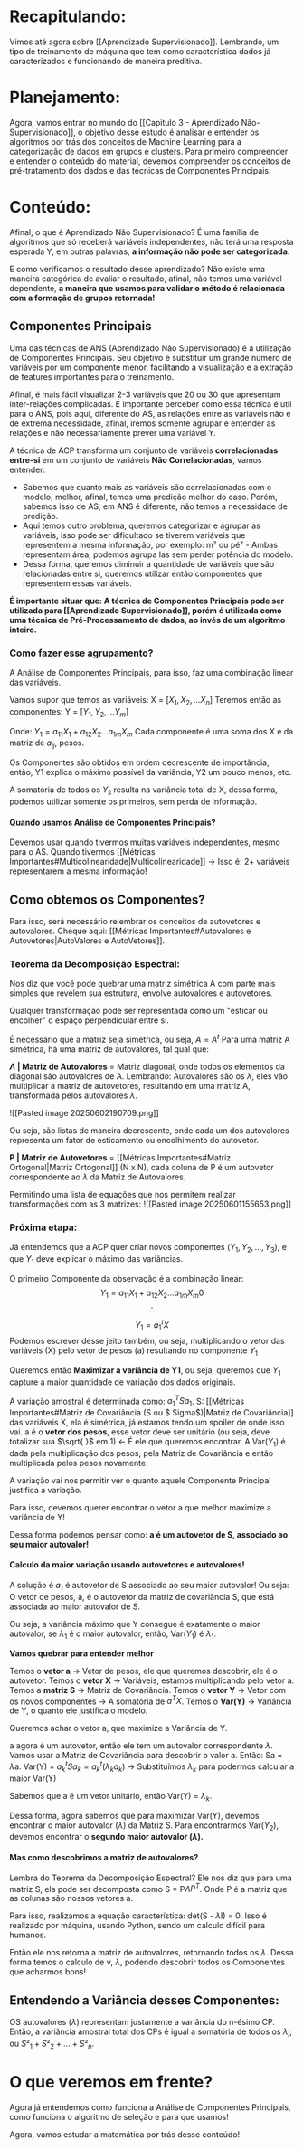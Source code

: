 # Recapitulando:
Vimos até agora sobre [[Aprendizado Supervisionado]]. Lembrando, um tipo de treinamento de máquina que tem como característica dados já caracterizados e funcionando de maneira preditiva.
# Planejamento:
Agora, vamos entrar no mundo do [[Capitulo 3 - Aprendizado Não-Supervisionado]], o objetivo desse estudo é analisar e entender os algoritmos por trás dos conceitos de Machine Learning para a categorização de dados em grupos e clusters. Para primeiro compreender e entender o conteúdo do material, devemos compreender os conceitos de pré-tratamento dos dados e das técnicas de Componentes Principais.
# Conteúdo:
Afinal, o que é Aprendizado Não Supervisionado?
É uma família de algoritmos que só receberá variáveis independentes, não terá uma resposta esperada Y, em outras palavras, **a informação não pode ser categorizada.**

E como verificamos o resultado desse aprendizado?
Não existe uma maneira categórica de avaliar o resultado, afinal, não temos uma variável dependente, **a maneira que usamos para validar o método é relacionada com a formação de grupos retornada!**

## Componentes Principais
Uma das técnicas de ANS (Aprendizado Não Supervisionado) é a utilização de Componentes Principais. Seu objetivo é substituir um grande número de variáveis por um componente menor, facilitando a visualização e a extração de features importantes para o treinamento.

Afinal, é mais fácil visualizar 2-3 variáveis que 20 ou 30 que apresentam inter-relações complicadas. É importante perceber como essa técnica é util para o ANS, pois aqui, diferente do AS, as relações entre as variáveis não é de extrema necessidade, afinal, iremos somente agrupar e entender as relações e não necessariamente prever uma variável Y.

A técnica de ACP transforma um conjunto de variáveis **correlacionadas entre-si** em um conjunto de variáveis **Não Correlacionadas**, vamos entender:
- Sabemos que quanto mais as variáveis são correlacionadas com o modelo, melhor, afinal, temos uma predição melhor do caso. Porém, sabemos isso de AS, em ANS é diferente, não temos a necessidade de predição.
- Aqui temos outro problema, queremos categorizar e agrupar as variáveis, isso pode ser dificultado se tiverem variáveis que representem a mesma informação, por exemplo:
	  m² ou pé² - Ambas representam área, podemos agrupa las sem perder potência do modelo.
- Dessa forma, queremos diminuir a quantidade de variáveis que são relacionadas entre si, queremos utilizar então componentes que representem essas variáveis.

**É importante situar que: A técnica de Componentes Principais pode ser utilizada para [[Aprendizado Supervisionado]], porém é utilizada como uma técnica de Pré-Processamento de dados, ao invés de um algoritmo inteiro.**

### Como fazer esse agrupamento?
A Análise de Componentes Principais, para isso, faz uma combinação linear das variáveis.

Vamos supor que temos as variáveis: 
X = $[X_{1},X_{2},\dots X_{n}]$
Teremos então as componentes: 
Y = $[Y_{1}, Y_{2}, . . .Y_{m}]$

Onde: $Y_{1} = a_{11}X_{1} + a_{12}X_{2} . . . a_{1m}X_{m}$
Cada componente é uma soma dos X e da matriz de $a_{ij}$, pesos.

Os Componentes são obtidos em ordem decrescente de importância, então, Y1 explica o máximo possível da variância, Y2 um pouco menos, etc.

A somatória de todos os $Y_s$ resulta na variância total de X, dessa forma, podemos utilizar somente os primeiros, sem perda de informação.
#### Quando usamos Análise de Componentes Principais?
Devemos usar quando tivermos muitas variáveis independentes, mesmo para o AS. 
Quando tivermos [[Métricas Importantes#Multicolinearidade|Multicolinearidade]] -> Isso é: 2+ variáveis representarem a mesma informação!

## Como obtemos os Componentes?
Para isso, será necessário relembrar os conceitos de autovetores e autovalores.
Cheque aqui: [[Métricas Importantes#Autovalores e Autovetores|AutoValores e AutoVetores]].
### Teorema da Decomposição Espectral:
Nos diz que você pode quebrar uma matriz simétrica A com parte mais simples que revelem sua estrutura, envolve autovalores e autovetores.

Qualquer transformação pode ser representada como um "esticar ou encolher" o espaço perpendicular entre si.

É necessário que a matriz seja simétrica, ou seja, $A = A^t$
Para uma matriz A simétrica, há uma matriz de autovalores, tal qual que:

**$\Lambda$ | Matriz de Autovalores** = Matriz diagonal, onde todos os elementos da diagonal são autovalores de A.
	Lembrando: Autovalores são os $\lambda$, eles vão multiplicar a matriz de autovetores, resultando em uma matriz A, transformada pelos autovalores $\lambda$.

![[Pasted image 20250602190709.png]]

Ou seja, são listas de maneira decrescente, onde cada um dos autovalores representa um fator de esticamento  ou encolhimento do autovetor.

**P | Matriz de Autovetores** = [[Métricas Importantes#Matriz Ortogonal|Matriz Ortogonal]] (N x N), cada coluna de P é um autovetor correspondente ao $\lambda$ da Matriz de Autovalores.

Permitindo uma lista de equações que nos permitem realizar transformações com as 3 matrizes:
![[Pasted image 20250601155653.png]]

### Próxima etapa:
Já entendemos que a ACP quer criar novos componentes ($Y_{1}, Y_{2}, \dots, Y_{3}$), e que $Y_1$ deve explicar o máximo das variâncias.

O primeiro Componente da observação é a combinação linear:
$$Y_{1} = a_{11}X_{1} + a_{12}X_{2} . . . a_{1m}X_{m}0$$
$$\therefore$$
$$Y_{1} = a_{1}^tX$$
Podemos escrever desse jeito também, ou seja, multiplicando o vetor das variáveis (X) pelo vetor de pesos (a) resultando no componente $Y_{1}$

Queremos então **Maximizar a variância de Y1**, ou seja, queremos que $Y_1$ capture a maior quantidade de variação dos dados originais.

A variação amostral é determinada como: $a_{1}^TSa_{1}$.
	S: [[Métricas Importantes#Matriz de Covariância (S ou $ Sigma$)|Matriz de Covariância]] das variáveis X, ela é simétrica, já estamos tendo um spoiler de onde isso vai.
	a é o **vetor dos pesos**, esse vetor deve ser unitário (ou seja, deve totalizar sua $\sqrt{ }$ em 1) <- É ele que queremos encontrar.
	A Var($Y_1$) é dada pela multiplicação dos pesos, pela Matriz de Covariância e então multiplicada pelos pesos novamente.

A variação vai nos permitir ver o quanto aquele Componente Principal justifica a variação.

Para isso, devemos querer encontrar o vetor a que melhor maximize a variância de Y!

Dessa forma podemos pensar como: **a é um autovetor de S, associado ao seu maior autovalor!**

#### Calculo da maior variação usando autovetores e autovalores!
A solução é $a_1$ é autovetor de S associado ao seu maior autovalor!
Ou seja:
O vetor de pesos, a, é o autovetor da matriz de covariância S, que está associada ao maior autovalor de S.

Ou seja, a variância máximo que Y consegue é exatamente o maior autovalor, se $\lambda_1$ é o maior autovalor, então, Var($Y_1$) é $\lambda_1$.

**Vamos quebrar para entender melhor**

Temos o **vetor a** -> Vetor de pesos, ele que queremos descobrir, ele é o autovetor.
Temos o **vetor X** -> Variáveis, estamos multiplicando pelo vetor a.
Temos a **matriz S** -> Matriz de Covariância.
Temos o **vetor Y** -> Vetor com os novos componentes -> A somatória de $a^TX$.
Temos o **Var(Y)** -> Variância de Y, o quanto ele justifica o modelo.

Queremos achar o vetor a, que maximize a Variância de Y.

a agora é um autovetor, então ele tem um autovalor correspondente $\lambda$.
Vamos usar a Matriz de Covariância para descobrir o valor a.
Então: Sa = $\lambda$a. 
Var(Y) = $a_{k}^tSa_{k} = a_{k}^t(\lambda_{k}a_{k})$ -> Substituímos $\lambda_k$ para podermos calcular a maior Var(Y)

Sabemos que a é um vetor unitário, então Var(Y) = $\lambda_k$.

Dessa forma, agora sabemos que para maximizar Var(Y), devemos encontrar o maior autovalor ($\lambda$) da Matriz S.
Para encontrarmos Var($Y_{2}$), devemos encontrar o **segundo maior autovalor ($\lambda$).**

#### Mas como descobrimos a matriz de autovalores?
Lembra do Teorema da Decomposição Espectral? Ele nos diz que para uma matriz S, ela pode ser decomposta como S = P$\Lambda$$P^T$.
Onde P é a matriz que as colunas são nossos vetores a.

Para isso, realizamos a equação característica: det(S - $\lambda$I) = 0.
Isso é realizado por máquina, usando Python, sendo um calculo difícil para humanos.

Então ele nos retorna a matriz de autovalores, retornando todos os $\lambda$.
Dessa forma temos o calculo de v, $\lambda$, podendo descobrir todos os Componentes que acharmos bons!

## Entendendo a Variância desses Componentes:
OS autovalores ($\lambda$) representam justamente a variância do n-ésimo CP. 
Então, a variância amostral total dos CPs é igual a somatória de todos os $\lambda_i$, ou $S²_1 + S²_2 + . . . + S²_n$.

# O que veremos em frente?
Agora já entendemos como funciona a Análise de Componentes Principais, como funciona o algoritmo de seleção e para que usamos!

Agora, vamos estudar a matemática por trás desse conteúdo!
